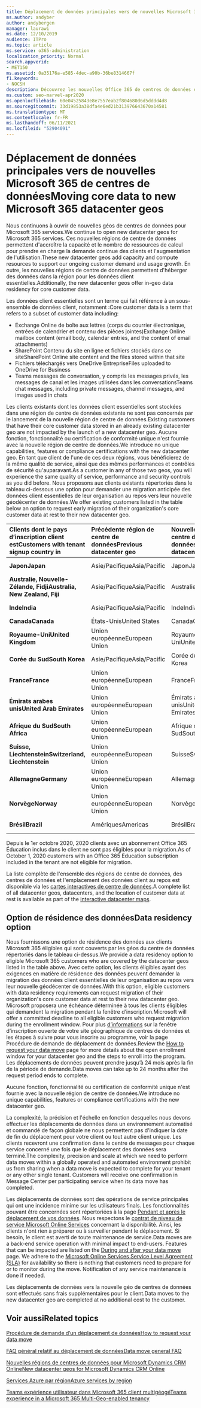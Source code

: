 ```yaml
---
title: Déplacement de données principales vers de nouvelles Microsoft 365 de centres de données
ms.author: andyber
author: andybergen
manager: laurawi
ms.date: 12/10/2019
audience: ITPro
ms.topic: article
ms.service: o365-administration
localization_priority: Normal
search.appverid:
- MET150
ms.assetid: 0a35176a-e585-4dec-a90b-36be8314667f
f1.keywords:
- NOCSH
description: Découvrez les nouvelles Office 365 de centres de données et comment utiliser l’option de résidence des données pour demander un déplacement de vos données principales vers une nouvelle géo.
ms.custom: seo-marvel-apr2020
ms.openlocfilehash: 60e04525843e8e7557eab2f804680d6d5dddd4d8
ms.sourcegitcommit: 33d19853a38dfa4e6ed21b313976643670a14581
ms.translationtype: MT
ms.contentlocale: fr-FR
ms.lasthandoff: 06/11/2021
ms.locfileid: "52904091"
---
```

# <a name="moving-core-data-to-new-microsoft-365-datacenter-geos"></a><span data-ttu-id="25b1a-103">Déplacement de données principales vers de nouvelles Microsoft 365 de centres de données</span><span class="sxs-lookup"><span data-stu-id="25b1a-103">Moving core data to new Microsoft 365 datacenter geos</span></span>

<span data-ttu-id="25b1a-104">Nous continuons à ouvrir de nouvelles géos de centres de données pour Microsoft 365 services.</span><span class="sxs-lookup"><span data-stu-id="25b1a-104">We continue to open new datacenter geos for Microsoft 365 services.</span></span> <span data-ttu-id="25b1a-105">Ces nouvelles régions de centre de données permettent d'accroître la capacité et le nombre de ressources de calcul pour prendre en charge la demande continue des clients et l'augmentation de l'utilisation.</span><span class="sxs-lookup"><span data-stu-id="25b1a-105">These new datacenter geos add capacity and compute resources to support our ongoing customer demand and usage growth.</span></span> <span data-ttu-id="25b1a-106">En outre, les nouvelles régions de centre de données permettent d'héberger des données dans la région pour les données client essentielles.</span><span class="sxs-lookup"><span data-stu-id="25b1a-106">Additionally, the new datacenter geos offer in-geo data residency for core customer data.</span></span> 

<span data-ttu-id="25b1a-107">Les données client essentielles sont un terme qui fait référence à un sous-ensemble de données client, notamment :</span><span class="sxs-lookup"><span data-stu-id="25b1a-107">Core customer data is a term that refers to a subset of customer data including:</span></span> 
- <span data-ttu-id="25b1a-108">Exchange Online de boîte aux lettres (corps du courrier électronique, entrées de calendrier et contenu des pièces jointes)</span><span class="sxs-lookup"><span data-stu-id="25b1a-108">Exchange Online mailbox content (email body, calendar entries, and the content of email attachments)</span></span>
- <span data-ttu-id="25b1a-109">SharePoint Contenu du site en ligne et fichiers stockés dans ce site</span><span class="sxs-lookup"><span data-stu-id="25b1a-109">SharePoint Online site content and the files stored within that site</span></span>
- <span data-ttu-id="25b1a-110">Fichiers téléchargés vers OneDrive Entreprise</span><span class="sxs-lookup"><span data-stu-id="25b1a-110">Files uploaded to OneDrive for Business</span></span>
- <span data-ttu-id="25b1a-111">Teams messages de conversation, y compris les messages privés, les messages de canal et les images utilisées dans les conversations</span><span class="sxs-lookup"><span data-stu-id="25b1a-111">Teams chat messages, including private messages, channel messages, and images used in chats</span></span>
  
<span data-ttu-id="25b1a-112">Les clients existants dont les données client essentielles sont stockées dans une région de centre de données existante ne sont pas concernés par le lancement de la nouvelle région de centre de données.</span><span class="sxs-lookup"><span data-stu-id="25b1a-112">Existing customers that have their core customer data stored in an already existing datacenter geo are not impacted by the launch of a new datacenter geo.</span></span> <span data-ttu-id="25b1a-113">Aucune fonction, fonctionnalité ou certification de conformité unique n'est fournie avec la nouvelle région de centre de données.</span><span class="sxs-lookup"><span data-stu-id="25b1a-113">We introduce no unique capabilities, features or compliance certifications with the new datacenter geo.</span></span> <span data-ttu-id="25b1a-114">En tant que client de l'une de ces deux régions, vous bénéficierez de la même qualité de service, ainsi que des mêmes performances et contrôles de sécurité qu'auparavant.</span><span class="sxs-lookup"><span data-stu-id="25b1a-114">As a customer in any of those two geos, you will experience the same quality of service, performance and security controls as you did before.</span></span> <span data-ttu-id="25b1a-115">Nous proposons aux clients existants répertoriés dans le tableau ci-dessous une option pour demander une migration anticipée des données client essentielles de leur organisation au repos vers leur nouvelle géodécenter de données.</span><span class="sxs-lookup"><span data-stu-id="25b1a-115">We offer existing customers listed in the table below an option to request early migration of their organization's core customer data at rest to their new datacenter geo.</span></span>
  
|<span data-ttu-id="25b1a-116">**Clients dont le pays d’inscription client est**</span><span class="sxs-lookup"><span data-stu-id="25b1a-116">**Customers with tenant signup country in**</span></span>|<span data-ttu-id="25b1a-117">**Précédente région de centre de données**</span><span class="sxs-lookup"><span data-stu-id="25b1a-117">**Previous datacenter geo**</span></span>|<span data-ttu-id="25b1a-118">**Nouvelle géo de centre de données**</span><span class="sxs-lookup"><span data-stu-id="25b1a-118">**New datacenter geo**</span></span>|<span data-ttu-id="25b1a-119">**Région disponible depuis**</span><span class="sxs-lookup"><span data-stu-id="25b1a-119">**Geo available since**</span></span>|
|:-----|:-----|:-----|:-----|
|<span data-ttu-id="25b1a-120">**Japon**</span><span class="sxs-lookup"><span data-stu-id="25b1a-120">**Japan**</span></span>| <span data-ttu-id="25b1a-121">Asie/Pacifique</span><span class="sxs-lookup"><span data-stu-id="25b1a-121">Asia/Pacific</span></span> | <span data-ttu-id="25b1a-122">Japon</span><span class="sxs-lookup"><span data-stu-id="25b1a-122">Japan</span></span> | <span data-ttu-id="25b1a-123">Décembre 2014</span><span class="sxs-lookup"><span data-stu-id="25b1a-123">December 2014</span></span> |
|<span data-ttu-id="25b1a-124">**Australie, Nouvelle-Zélande, Fidji**</span><span class="sxs-lookup"><span data-stu-id="25b1a-124">**Australia, New Zealand, Fiji**</span></span>| <span data-ttu-id="25b1a-125">Asie/Pacifique</span><span class="sxs-lookup"><span data-stu-id="25b1a-125">Asia/Pacific</span></span> | <span data-ttu-id="25b1a-126">Australie</span><span class="sxs-lookup"><span data-stu-id="25b1a-126">Australia</span></span> | <span data-ttu-id="25b1a-127">Mars 2015</span><span class="sxs-lookup"><span data-stu-id="25b1a-127">March 2015</span></span> |
|<span data-ttu-id="25b1a-128">**Inde**</span><span class="sxs-lookup"><span data-stu-id="25b1a-128">**India**</span></span>| <span data-ttu-id="25b1a-129">Asie/Pacifique</span><span class="sxs-lookup"><span data-stu-id="25b1a-129">Asia/Pacific</span></span> | <span data-ttu-id="25b1a-130">Inde</span><span class="sxs-lookup"><span data-stu-id="25b1a-130">India</span></span> | <span data-ttu-id="25b1a-131">Octobre 2015</span><span class="sxs-lookup"><span data-stu-id="25b1a-131">October 2015</span></span> |
|<span data-ttu-id="25b1a-132">**Canada**</span><span class="sxs-lookup"><span data-stu-id="25b1a-132">**Canada**</span></span>| <span data-ttu-id="25b1a-133">États-Unis</span><span class="sxs-lookup"><span data-stu-id="25b1a-133">United States</span></span> | <span data-ttu-id="25b1a-134">Canada</span><span class="sxs-lookup"><span data-stu-id="25b1a-134">Canada</span></span> | <span data-ttu-id="25b1a-135">Mai 2016</span><span class="sxs-lookup"><span data-stu-id="25b1a-135">May 2016</span></span> |
|<span data-ttu-id="25b1a-136">**Royaume-Uni**</span><span class="sxs-lookup"><span data-stu-id="25b1a-136">**United Kingdom**</span></span>| <span data-ttu-id="25b1a-137">Union européenne</span><span class="sxs-lookup"><span data-stu-id="25b1a-137">European Union</span></span> | <span data-ttu-id="25b1a-138">Royaume-Uni</span><span class="sxs-lookup"><span data-stu-id="25b1a-138">United Kingdom</span></span> | <span data-ttu-id="25b1a-139">Septembre 2016</span><span class="sxs-lookup"><span data-stu-id="25b1a-139">September 2016</span></span> |
|<span data-ttu-id="25b1a-140">**Corée du Sud**</span><span class="sxs-lookup"><span data-stu-id="25b1a-140">**South Korea**</span></span>| <span data-ttu-id="25b1a-141">Asie/Pacifique</span><span class="sxs-lookup"><span data-stu-id="25b1a-141">Asia/Pacific</span></span> | <span data-ttu-id="25b1a-142">Corée du Sud</span><span class="sxs-lookup"><span data-stu-id="25b1a-142">South Korea</span></span> | <span data-ttu-id="25b1a-143">Avril 2017</span><span class="sxs-lookup"><span data-stu-id="25b1a-143">April 2017</span></span> |
|<span data-ttu-id="25b1a-144">**France**</span><span class="sxs-lookup"><span data-stu-id="25b1a-144">**France**</span></span>| <span data-ttu-id="25b1a-145">Union européenne</span><span class="sxs-lookup"><span data-stu-id="25b1a-145">European Union</span></span> | <span data-ttu-id="25b1a-146">France</span><span class="sxs-lookup"><span data-stu-id="25b1a-146">France</span></span> | <span data-ttu-id="25b1a-147">Mars 2018</span><span class="sxs-lookup"><span data-stu-id="25b1a-147">March 2018</span></span> |
|<span data-ttu-id="25b1a-148">**Émirats arabes unis**</span><span class="sxs-lookup"><span data-stu-id="25b1a-148">**United Arab Emirates**</span></span>| <span data-ttu-id="25b1a-149">Union européenne</span><span class="sxs-lookup"><span data-stu-id="25b1a-149">European Union</span></span> | <span data-ttu-id="25b1a-150">Émirats arabes unis</span><span class="sxs-lookup"><span data-stu-id="25b1a-150">United Arab Emirates</span></span> | <span data-ttu-id="25b1a-151">Juin 2019</span><span class="sxs-lookup"><span data-stu-id="25b1a-151">June 2019</span></span> |
|<span data-ttu-id="25b1a-152">**Afrique du Sud**</span><span class="sxs-lookup"><span data-stu-id="25b1a-152">**South Africa**</span></span>| <span data-ttu-id="25b1a-153">Union européenne</span><span class="sxs-lookup"><span data-stu-id="25b1a-153">European Union</span></span> | <span data-ttu-id="25b1a-154">Afrique du Sud</span><span class="sxs-lookup"><span data-stu-id="25b1a-154">South Africa</span></span> | <span data-ttu-id="25b1a-155">Juillet 2019</span><span class="sxs-lookup"><span data-stu-id="25b1a-155">July 2019</span></span> |
|<span data-ttu-id="25b1a-156">**Suisse, Liechtenstein**</span><span class="sxs-lookup"><span data-stu-id="25b1a-156">**Switzerland, Liechtenstein**</span></span>| <span data-ttu-id="25b1a-157">Union européenne</span><span class="sxs-lookup"><span data-stu-id="25b1a-157">European Union</span></span> | <span data-ttu-id="25b1a-158">Suisse</span><span class="sxs-lookup"><span data-stu-id="25b1a-158">Switzerland</span></span> | <span data-ttu-id="25b1a-159">Décembre 2019</span><span class="sxs-lookup"><span data-stu-id="25b1a-159">December 2019</span></span> |
|<span data-ttu-id="25b1a-160">**Allemagne**</span><span class="sxs-lookup"><span data-stu-id="25b1a-160">**Germany**</span></span>| <span data-ttu-id="25b1a-161">Union européenne</span><span class="sxs-lookup"><span data-stu-id="25b1a-161">European Union</span></span> | <span data-ttu-id="25b1a-162">Allemagne</span><span class="sxs-lookup"><span data-stu-id="25b1a-162">Germany</span></span> | <span data-ttu-id="25b1a-163">Décembre 2019</span><span class="sxs-lookup"><span data-stu-id="25b1a-163">December 2019</span></span> |
|<span data-ttu-id="25b1a-164">**Norvège**</span><span class="sxs-lookup"><span data-stu-id="25b1a-164">**Norway**</span></span>| <span data-ttu-id="25b1a-165">Union européenne</span><span class="sxs-lookup"><span data-stu-id="25b1a-165">European Union</span></span> | <span data-ttu-id="25b1a-166">Norvège</span><span class="sxs-lookup"><span data-stu-id="25b1a-166">Norway</span></span> | <span data-ttu-id="25b1a-167">Avril 2020</span><span class="sxs-lookup"><span data-stu-id="25b1a-167">April 2020</span></span> |
|<span data-ttu-id="25b1a-168">**Brésil**</span><span class="sxs-lookup"><span data-stu-id="25b1a-168">**Brazil**</span></span>| <span data-ttu-id="25b1a-169">Amériques</span><span class="sxs-lookup"><span data-stu-id="25b1a-169">Americas</span></span> | <span data-ttu-id="25b1a-170">Brésil</span><span class="sxs-lookup"><span data-stu-id="25b1a-170">Brazil</span></span> | <span data-ttu-id="25b1a-171">Novembre 2020</span><span class="sxs-lookup"><span data-stu-id="25b1a-171">November 2020</span></span> |

<span data-ttu-id="25b1a-172">Depuis le 1er octobre 2020, 2020 clients avec un abonnement Office 365 Éducation inclus dans le client ne sont pas éligibles pour la migration.</span><span class="sxs-lookup"><span data-stu-id="25b1a-172">As of October 1, 2020 customers with an Office 365 Education subscription included in the tenant are not eligible for migration.</span></span>

<span data-ttu-id="25b1a-173">La liste complète de l'ensemble des régions de centre de données, des centres de données et l'emplacement des données client au repos est disponible via les [cartes interactives de centre de données](https://office.com/datamaps).</span><span class="sxs-lookup"><span data-stu-id="25b1a-173">A complete list of all datacenter geos, datacenters, and the location of customer data at rest is available as part of the [interactive datacenter maps](https://office.com/datamaps).</span></span> 
  
## <a name="data-residency-option"></a><span data-ttu-id="25b1a-174">Option de résidence des données</span><span class="sxs-lookup"><span data-stu-id="25b1a-174">Data residency option</span></span>

<span data-ttu-id="25b1a-175">Nous fournissons une option de résidence des données aux clients Microsoft 365 éligibles qui sont couverts par les géos du centre de données répertoriés dans le tableau ci-dessus.</span><span class="sxs-lookup"><span data-stu-id="25b1a-175">We provide a data residency option to eligible Microsoft 365 customers who are covered by the datacenter geos listed in the table above.</span></span> <span data-ttu-id="25b1a-176">Avec cette option, les clients éligibles ayant des exigences en matière de résidence des données peuvent demander la migration des données client essentielles de leur organisation au repos vers leur nouvelle géodécenter de données.</span><span class="sxs-lookup"><span data-stu-id="25b1a-176">With this option, eligible customers with data residency requirements can request migration of their organization's core customer data at rest to their new datacenter geo.</span></span>  <span data-ttu-id="25b1a-177">Microsoft proposera une échéance déterminée à tous les clients éligibles qui demandent la migration pendant la fenêtre d’inscription.</span><span class="sxs-lookup"><span data-stu-id="25b1a-177">Microsoft will offer a committed deadline to all eligible customers who request migration during the enrollment window.</span></span>  <span data-ttu-id="25b1a-178">Pour plus [d’informations](request-your-data-move.md) sur la fenêtre d’inscription ouverte de votre site géographique de centres de données et les étapes à suivre pour vous inscrire au programme, voir la page Procédure de demande de déplacement de données.</span><span class="sxs-lookup"><span data-stu-id="25b1a-178">Review the [How to request your data move](request-your-data-move.md) page for more details about the open enrollment window for your datacenter geo and the steps to enroll into the program.</span></span>  <span data-ttu-id="25b1a-179">Les déplacements de données peuvent prendre jusqu’à 24 mois après la fin de la période de demande.</span><span class="sxs-lookup"><span data-stu-id="25b1a-179">Data moves can take up to 24 months after the request period ends to complete.</span></span>

<span data-ttu-id="25b1a-180">Aucune fonction, fonctionnalité ou certification de conformité unique n'est fournie avec la nouvelle région de centre de données.</span><span class="sxs-lookup"><span data-stu-id="25b1a-180">We introduce no unique capabilities, features or compliance certifications with the new datacenter geo.</span></span>
    
<span data-ttu-id="25b1a-p104">La complexité, la précision et l'échelle en fonction desquelles nous devons effectuer les déplacements de données dans un environnement automatisé et commandé de façon globale ne nous permettent pas d'indiquer la date de fin du déplacement pour votre client ou tout autre client unique. Les clients recevront une confirmation dans le centre de messages pour chaque service concerné une fois que le déplacement des données sera terminé.</span><span class="sxs-lookup"><span data-stu-id="25b1a-p104">The complexity, precision and scale at which we need to perform data moves within a globally operated and automated environment prohibit us from sharing when a data move is expected to complete for your tenant or any other single tenant. Customers will receive one confirmation in Message Center per participating service when its data move has completed.</span></span> 
    
<span data-ttu-id="25b1a-p105">Les déplacements de données sont des opérations de service principales qui ont une incidence minime sur les utilisateurs finals. Les fonctionnalités pouvant être concernées sont répertoriées à la page [Pendant et après le déplacement de vos données](during-and-after-your-data-move.md). Nous respectons le [contrat de niveau de service Microsoft Online Services](https://go.microsoft.com/fwlink/p/?LinkId=523897) concernant la disponibilité. Ainsi, les clients n'ont rien à préparer ou à surveiller pendant le déplacement. Si besoin, le client est averti de toute maintenance de service.</span><span class="sxs-lookup"><span data-stu-id="25b1a-p105">Data moves are a back-end service operation with minimal impact to end-users. Features that can be impacted are listed on the [During and after your data move](during-and-after-your-data-move.md) page. We adhere to the [Microsoft Online Services Service Level Agreement (SLA)](https://go.microsoft.com/fwlink/p/?LinkId=523897) for availability so there is nothing that customers need to prepare for or to monitor during the move. Notification of any service maintenance is done if needed.</span></span> 

<span data-ttu-id="25b1a-187">Les déplacements de données vers la nouvelle géo de centres de données sont effectués sans frais supplémentaires pour le client.</span><span class="sxs-lookup"><span data-stu-id="25b1a-187">Data moves to the new datacenter geo are completed at no additional cost to the customer.</span></span>
    
## <a name="related-topics"></a><span data-ttu-id="25b1a-188">Voir aussi</span><span class="sxs-lookup"><span data-stu-id="25b1a-188">Related topics</span></span> 
 
[<span data-ttu-id="25b1a-189">Procédure de demande d’un déplacement de données</span><span class="sxs-lookup"><span data-stu-id="25b1a-189">How to request your data move</span></span>](request-your-data-move.md)
    
[<span data-ttu-id="25b1a-190">FAQ général relatif au déplacement de données</span><span class="sxs-lookup"><span data-stu-id="25b1a-190">Data move general FAQ</span></span>](data-move-faq.md)
  
[<span data-ttu-id="25b1a-191">Nouvelles régions de centres de données pour Microsoft Dynamics CRM Online</span><span class="sxs-lookup"><span data-stu-id="25b1a-191">New datacenter geos for Microsoft Dynamics CRM Online</span></span>](/power-platform/admin/new-datacenter-regions)
  
[<span data-ttu-id="25b1a-192">Services Azure par région</span><span class="sxs-lookup"><span data-stu-id="25b1a-192">Azure services by region</span></span>](https://azure.microsoft.com/regions/)

[<span data-ttu-id="25b1a-193">Teams expérience utilisateur dans Microsoft 365 client multigéogé</span><span class="sxs-lookup"><span data-stu-id="25b1a-193">Teams experience in a Microsoft 365 Multi-Geo-enabled tenancy</span></span>](/microsoftteams/teams-experience-o365odb-spo-multi-geo)
